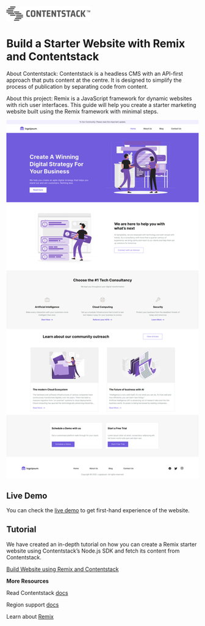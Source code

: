 [![Contentstack Logo](/public/contentstack.png)](https://www.contentstack.com/)

# Build a Starter Website with Remix and Contentstack

About Contentstack: Contentstack is a headless CMS with an API-first approach that puts content at the centre. It is designed to simplify the process of publication by separating code from content.

About this project: Remix is a JavaScript framework for dynamic websites with rich user interfaces. This guide will help you create a starter marketing website built using the Remix framework with minimal steps.

![contentstack-remix-vercel-app](/public/starter-app.png)

## Live Demo

You can check the [live demo](https://contentstack-remix.vercel.app/) to get first-hand experience of the website.

## Tutorial

We have created an in-depth tutorial on how you can create a Remix starter website using Contentstack’s Node.js SDK and fetch its content from Contentstack.

[Build Website using Remix and Contentstack](https://www.contentstack.com/docs/developers/sample-apps/build-a-starter-website-with-remix-and-contentstack/)

**More Resources**

Read Contentstack [docs](https://www.contentstack.com/docs/)

Region support [docs](https://www.contentstack.com/docs/developers/selecting-region-in-contentstack-starter-apps)

Learn about [Remix](https://remix.run/docs/en/v1)
